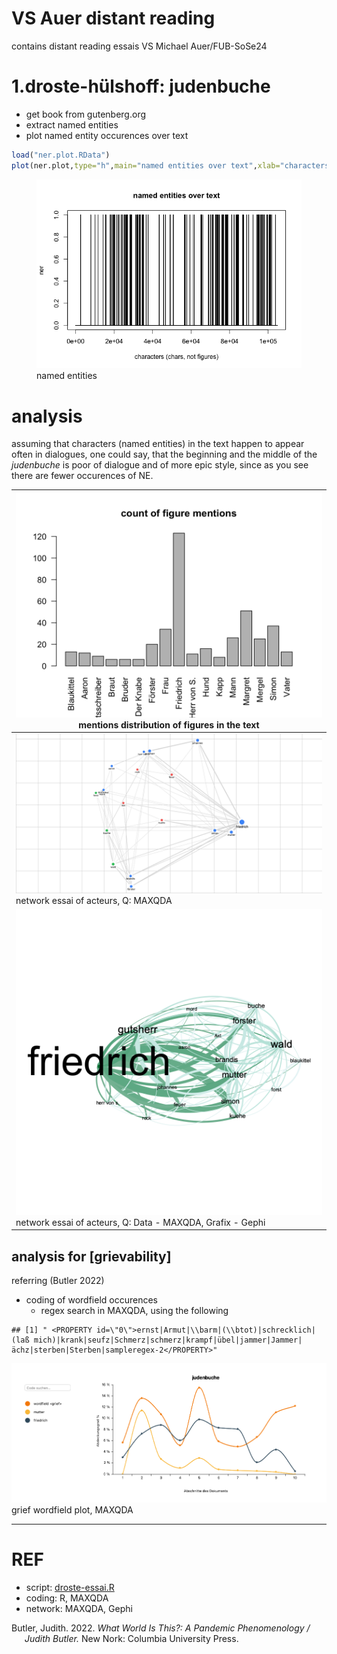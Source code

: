 VS Auer distant reading
================

contains distant reading essais VS Michael Auer/FUB-SoSe24

# 1.droste-hülshoff: judenbuche

- get book from gutenberg.org
- extract named entities
- plot named entity occurences over text

``` r
load("ner.plot.RData")
plot(ner.plot,type="h",main="named entities over text",xlab="characters (chars, not figures)")
```

<figure>
<img src="README_files/figure-gfm/plot-ner-1.png"
alt="named entities" />
<figcaption aria-hidden="true">named entities</figcaption>
</figure>

# analysis

assuming that characters (named entities) in the text happen to appear
often in dialogues, one could say, that the beginning and the middle of
the *judenbuche* is poor of dialogue and of more epic style, since as
you see there are fewer occurences of NE.

| ![](ner-dist.png) mentions distribution of figures in the text |
|----------------------------------------------------------------|
| ![](acteur_network.png) network essai of acteurs, Q: MAXQDA    |
| ![](acteur_network02.png) network essai of acteurs, Q: Data - MAXQDA, Grafix - Gephi |

## analysis for \[grievability\]

referring (Butler 2022)

- coding of wordfield occurences
  - regex search in MAXQDA, using the following

<!-- -->

    ## [1] " <PROPERTY id=\"0\">ernst|Armut|\\barm|(\\btot)|schrecklich|(laß mich)|krank|seufz|Schmerz|schmerz|krampf|übel|jammer|Jammer|ächz|sterben|Sterben|sampleregex-2</PROPERTY>"

![](droste_grief_codetrend.png) grief wordfield plot, MAXQDA

------------------------------------------------------------------------

# REF

- script: [droste-essai.R](droste-essai.R)
- coding: R, MAXQDA
- network: MAXQDA, Gephi

<div id="refs" class="references csl-bib-body hanging-indent"
entry-spacing="0">

<div id="ref-butler_what_2022" class="csl-entry">

Butler, Judith. 2022. *What World Is This?: A Pandemic Phenomenology /
Judith Butler.* New Nork: Columbia University Press.

</div>

</div>
